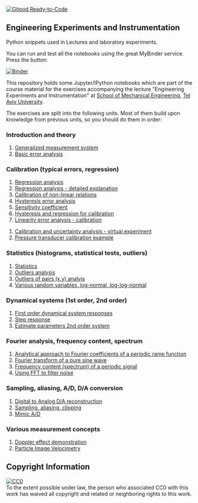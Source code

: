 [![Gitpod Ready-to-Code](https://img.shields.io/badge/Gitpod-Ready--to--Code-blue?logo=gitpod)](https://gitpod.io/#https://github.com/alexlib/engineering_experiments_measurements_course) 

## Engineering Experiments and Instrumentation
Python snippets used in Lectures and laboratory experiments. 

You can run and test all the notebooks using the great MyBinder service. Press the button:

[![Binder](https://mybinder.org/badge.svg)](https://mybinder.org/v2/gh/alexlib/engineering_experiments_measurements_course/master)



This repository holds some Jupyter/IPython notebooks which are part of the course material for the exercises accompanying the lecture "Engineering Experiments and Instrumentation" at [School of Mechanical Engineering](http://engineering.tau.ac.il/School-of-Mechanical-Engineering), [Tel Aviv University](http://www.tau.ac.il).

The exercises are split into the following units.
Most of them build upon knowledge from previous units, so you should do them in order:

### Introduction and theory
1. [Generalized measurement system](notebooks/unsorted/general_measurement_system_analysis.ipynb)
1. [Basic error analysis](notebooks/unsorted/basic_error_analysis.ipynb)

### Calibration (typical errors, regression)
1. [Regression analysis](notebooks/calibration/regression_analysis.ipynb)
1. [Regression analysis - detailed explanation](notebooks/calibration/introduction_linear_regression.ipynb)
1. [Calibration of non-linear relations](notebooks/calibration/calibration_non_linear_relations.ipynb)
1. [Hysteresis error analysis](notebooks/calibration/hysteresis_error_analysis.ipynb)
1. [Sensitivity coefficient](notebooks/calibration/sensitivity_analysis.ipynb)
1. [Hysteresis and regression for calibration](notebooks/calibration/calibration_error_analysis_pressure.ipynb)
1. [Linearity error analysis - calibration](notebooks/calibration/Lineariy_error_example.ipynb)
<!--- 1. [LVDT calibration](lvdt_calibration.ipynb) --->
1. [Calibration and uncertainty analysis - virtual experiment](notebooks/calibration/full_calibration_analysis_example_2.ipynb)
1. [Pressure transducer calibration example](notebooks/calibration/pressure_calibration_example.ipynb)


### Statistics (histograms, statistical tests, outliers)
1. [Statistics](notebooks/statistics/Lecture_5.ipynb)
1. [Outliers analysis](notebooks/statistics/outliers_example.ipynb)
1. [Outliers of pairs (x,y) analyis](notebooks/statistics/outliers_example_pairs.ipynb)
1. [Various random variables, log-normal, log-log-normal](notebooks/statistics/various_random_variables.ipynb)

### Dynamical systems (1st order, 2nd order)
1. [First order dynamical system responses](notebooks/dynamic_signals/first_order_time_response.ipynb)
1. [Step response](notebooks/dynamic_signals/step_response.ipynb)
1. [Estimate parameters 2nd order system](notebooks/dynamic_signals/2nd_order_system_step_function_log_decrement.ipynb)


### Fourier analysis, frequency content, spectrum

1. [Analytical approach to Fourier coefficients of a periodic ramp function](Fourier_coefficients_analytical_evaluation_periodic_ramp_function.ipynb)
1. [Fourier transform of a pure sine wave](Fourier_transforms_pure_sine.ipynb)
1. [Frequency content (spectrum) of a periodic signal](Frequency_content_of_a_periodic_signal.ipynb)
1. [Using FFT to filter noise](FFT_based_filtering.ipynb)




### Sampling, aliasing, A/D, D/A conversion
1. [Digital to Analog D/A reconstruction](notebooks/a2d/Reconstruction_periodic_signal_Cardinal_series.ipynb)
1. [Sampling, aliasing, clipping](notebooks/a2d/sampling_aliasing_examples.ipynb)
2. [Mimic A/D](notebooks/a2d/mimic_analog_to_digital_conversion.ipynb)


### Various measurement concepts
1. [Doppler effect demonstration](doppler.ipynb)
1. [Particle Image Velocimetry](piv.ipynb)



## Copyright Information

<p xmlns:dct="http://purl.org/dc/terms/">
  <a rel="license"
     href="http://creativecommons.org/publicdomain/zero/1.0/">
    <img src="http://i.creativecommons.org/p/zero/1.0/88x31.png" style="border-style: none;" alt="CC0" />
  </a>
  <br />
  To the extent possible under law,
  <span rel="dct:publisher" resource="[_:publisher]">the person who associated CC0</span>
  with this work has waived all copyright and related or neighboring
  rights to this work.
</p>
